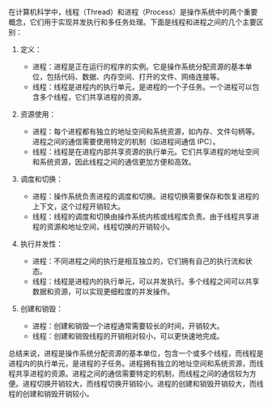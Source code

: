 在计算机科学中，线程（Thread）和进程（Process）是操作系统中的两个重要概念，它们用于实现并发执行和多任务处理。下面是线程和进程之间的几个主要区别：

1. 定义：

   - 进程：进程是正在运行的程序的实例。它是操作系统分配资源的基本单位，包括代码、数据、内存空间、打开的文件、网络连接等。
   - 线程：线程是进程内的执行单元，是进程的一个子任务。一个进程可以包含多个线程，它们共享进程的资源。

2. 资源使用：

   - 进程：每个进程都有独立的地址空间和系统资源，如内存、文件句柄等。进程之间的通信需要使用特定的机制（如进程间通信 IPC）。
   - 线程：线程是在进程内部共享资源的执行单元。它们共享进程的地址空间和系统资源，因此线程之间的通信更加方便和高效。

3. 调度和切换：

   - 进程：操作系统负责进程的调度和切换。进程切换需要保存和恢复进程的上下文，这个过程开销较大。
   - 线程：线程的调度和切换由操作系统内核或线程库负责。由于线程共享进程的资源和地址空间，线程切换的开销较小。

4. 执行并发性：

   - 进程：不同进程之间的执行是相互独立的，它们拥有自己的执行流和状态。
   - 线程：线程是进程内的执行单元，可以并发执行。多个线程之间可以共享数据和资源，可以实现更细粒度的并发操作。

5. 创建和销毁：

   - 进程：创建和销毁一个进程通常需要较长的时间，开销较大。
   - 线程：创建和销毁线程的开销相对较小，可以更快速地完成。

总结来说，进程是操作系统分配资源的基本单位，包含一个或多个线程，而线程是进程内的执行单元，是进程的子任务。进程拥有独立的地址空间和系统资源，而线程共享进程的资源。进程之间的通信需要特定的机制，而线程之间的通信较为方便。进程切换开销较大，而线程切换开销较小。进程的创建和销毁开销较大，而线程的创建和销毁开销较小。